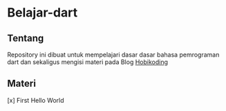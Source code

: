 # Belajar-dart


## Tentang
Repository ini dibuat untuk mempelajari dasar dasar bahasa pemrograman dart dan sekaligus mengisi materi pada Blog 
[Hobikoding](https://hobikoding.com/)


## Materi

[x] First Hello World
